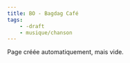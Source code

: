 ```yaml
---
title: BO - Bagdag Café
tags:
    - -draft
    - musique/chanson
---
```


Page créée automatiquement, mais vide.
